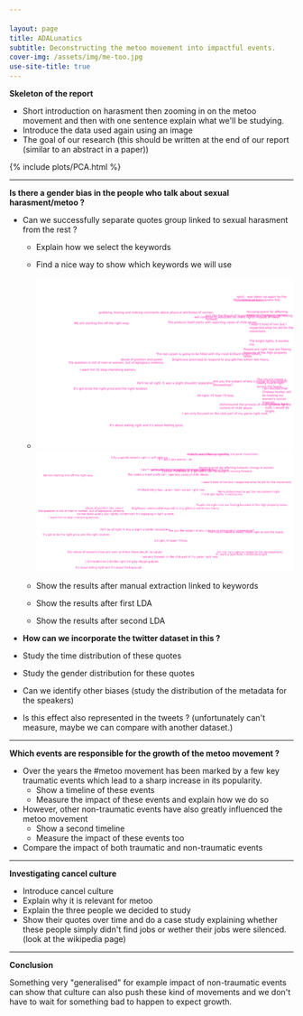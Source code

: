 ```yaml
---

layout: page
title: ADALunatics
subtitle: Deconstructing the metoo movement into impactful events. 
cover-img: /assets/img/me-too.jpg
use-site-title: true
---
```


**Skeleton of the report**

- Short introduction on harasment then zooming in on the metoo movement and then with one sentence explain what we'll be studying.
- Introduce the data used again using an image
- The goal of our research (this should be written at the end of our report (similar to an abstract in a paper))

{% include plots/PCA.html %}

------------

**Is there a gender bias in the people who talk about sexual harasment/metoo ?**

- Can we successfully separate quotes group linked to sexual harasment from the rest ?

  - Explain how we select the keywords

  - Find a nice way to show which keywords we will use

  - <img src="assets/plots/Chapter_1/Sentence_cloud_1_shorter.png" class="center"/>

    <img src="assets/plots/Chapter_1/Sentence_cloud_1_shorter_copy.png" class="center"/>

    

  - Show the results after manual extraction linked to keywords

  - Show the results after first LDA

  - Show the results after second LDA

- **How can we incorporate the twitter dataset in this ?**

- Study the time distribution of these quotes

- Study the gender distribution for these quotes

- Can we identify other biases (study the distribution of the metadata for the speakers)

- Is this effect also represented in the tweets ? (unfortunately can't measure, maybe we can compare with another dataset.)

---------

**Which events are responsible for the growth of the metoo movement ?**

- Over the years the #metoo movement has been marked by a few key traumatic events which lead to a sharp increase in its popularity. 
  - Show a timeline of these events 
  - Measure the impact of these events and explain how we do so
- However, other non-traumatic events have also greatly influenced the metoo movement
  - Show a second timeline
  - Measure the impact of these events too
- Compare the impact of both traumatic and non-traumatic events



-------



**Investigating cancel culture**

- Introduce cancel culture
- Explain why it is relevant for metoo
- Explain the three people we decided to study
- Show their quotes over time and do a case study explaining whether these people simply didn't find jobs or wether their jobs were silenced. (look at the wikipedia page)

----------

**Conclusion**

Something very "generalised" for example impact of non-traumatic events can show that culture can also push these kind of movements and we don't have to wait for something bad to happen to expect growth. 
